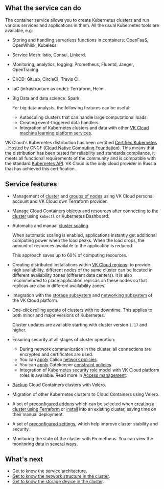 ## What the service can do

The container service allows you to create Kubernetes clusters and run various services and applications in them. All the usual Kubernetes tools are available, e.g:

- Storing and handling serverless functions in containers: OpenFaaS, OpenWhisk, Kubeless.
- Service Mesh: Istio, Consul, Linkerd.
- Monitoring, analytics, logging: Prometheus, Fluentd, Jaeger, OpenTracing.
- CI/CD: GitLab, CircleCI, Travis CI.
- IaC (infrastructure as code): Terraform, Helm.
- Big Data and data science: Spark.

  For big data analysts, the following features can be useful:

  - Autoscaling clusters that can handle large computational loads.
  - Creating event-triggered data handlers.
  - Integration of Kubernetes clusters and data with other [VK Cloud machine learning platform services](/en/ml).

<info>

VK Cloud's Kubernetes distribution has been certified [Certified Kubernetes - Hosted](https://www.cncf.io/certification/software-conformance/#logos) by CNCF ([Cloud Native Computing Foundation](https://www.cncf.io/)). This means that the distribution has been tested for reliability and standards compliance, it meets all functional requirements of the community and is compatible with the standard [Kubernetes API](https://kubernetes.io/ru/docs/concepts/overview/kubernetes-api/). VK Cloud is the only cloud provider in Russia that has achieved this certification.

</info>

## Service features

- Management of [cluster](../../operations/manage-cluster) and [groups of nodes](../../operations/manage-node-group) using VK Cloud personal account and VK Cloud own Terraform provider.

- Manage Cloud Containers objects and resources after [connecting to the cluster](../../connect/) using `kubectl` or Kubernetes Dashboard.

- Automatic and manual [cluster scaling](../../operations/scale).

  When automatic scaling is enabled, applications instantly get additional computing power when the load peaks. When the load drops, the amount of resources available to the application is reduced.
  
  This approach saves up to 60% of computing resources.

- Creating distributed installations within [VK Cloud regions](../../../account/concepts/regions): to provide high availability, different nodes of the same cluster can be located in different availability zones (different data centers). It is also recommended to place application replicas on these nodes so that replicas are also in different availability zones.

- Integration with the [storage subsystem](../storage) and [networking subsystem](../network) of the VK Cloud platform.

- One-click rolling update of clusters with no downtime. This applies to both minor and major versions of Kubernetes.

  <info>

  Cluster updates are available starting with cluster version `1.17` and higher.

  </info>

- Ensuring security at all stages of cluster operation:

  - During network communication in the cluster, all connections are encrypted and certificates are used.
  - You can [apply](../network#working_with_container_network_interface_cni) Calico [network policies](https://kubernetes.io/docs/concepts/services-networking/network-policies/).
  - You can [apply](../architecture#built_in_support_for_the_open_policy_agent) Gatekeeper [constraint policies](https://open-policy-agent.github.io/gatekeeper/website/docs/howto).
  - Integration of [Kubernetes security role model](https://kubernetes.io/docs/reference/access-authn-authz/rbac/) with VK Cloud platform roles is available. Read more in [Access management](../../concepts/access-management).

- [Backup](../../use-cases/velero-backup) Cloud Containers clusters with Velero.

- Migration of other Kubernetes clusters to Cloud Containers using Velero.

- A set of [preconfigured addons](../addons-and-settings/addons/) which can be selected when [creating a cluster using Terraform](../../operations/create-cluster) or [install](../../operations/addons/manage-addons) into an existing cluster, saving time on their manual deployment.
- A set of [preconfigured settings](../addons-and-settings/settings/), which help improve cluster stability and security.

- Monitoring the state of the cluster with Prometheus. You can view the monitoring data in [several ways](../../monitoring).

## What's next

- [Get to know the service architecture](../architecture).
- [Get to know the network structure in the cluster](../network).
- [Get to know the storage device in the cluster](../storage).
